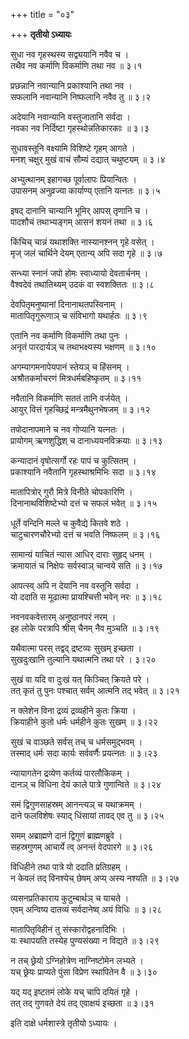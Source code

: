 +++
title = "०३"

+++
**तृतीयो ऽध्यायः**

सुधा नव गृहस्थस्य सद्व्ययानि नवैव च ।  
तथैव नव कर्माणि विकर्माणि तथा नव ॥ ३।१

प्रछन्नानि नवान्यानि प्रकाश्यानि तथा नव ।  
सफलानि नवान्यानि निष्फलानि नवैव तु ॥ ३।२

अदेयानि नवान्यानि वस्तुजातानि सर्वदा ।  
नवका नव निर्दिष्टा गृहस्थोन्नतिकारकाः ॥ ३।३

सुधावस्तूनि वक्ष्यामि विशिष्टे गृहम् आगते ।  
मनश् चक्षुर् मुखं वाचं सौम्यं दद्यात् चथुष्टयम् ॥ ३।४

अभ्युत्थानम् इहागच्छ पूर्वालापः प्रियान्वितः ।  
उपासनम् अनुव्रज्या कार्याण्य् एतानि यत्नतः ॥ ३।५

इषद् दानानि चान्यानि भूमिर् आपस् तृणानि च ।  
पादशौचं तथाभ्यङ्गम् आसनं शयनं तथा ॥ ३।६

किंचिच् चान्नं यथाशक्ति नास्यानश्नन् गृहे वसेत् ।  
मृज् जलं चार्थिने देयम् एतान्य् अपि सदा गृहे ॥ ३।७

सन्ध्या स्नानं जपो होमः स्वाध्यायो देवतार्चनम् ।  
वैश्वदेवं तथातिथ्यम् उदकं वा स्वशक्तितः ॥ ३।८

देवपितृमनुष्यानां दिनानाथतपस्विनाम् ।  
मातापितृगुरूणाञ् च संविभागो यथार्हतः ॥ ३।९

एतानि नव कर्माणि विकर्माणि तथा पुनः ।  
अनृतं पारदार्यञ् च तथाभक्ष्यस्य भक्षणम् ॥ ३।१०

अगम्यागमनापेयपानं स्तेयञ् च हिंसनम् ।  
अश्रौतकर्माचरणं मित्रधर्मबहिष्कृतम् ॥ ३।११

नवैतानि विकर्माणि सततं तानि वर्जयेत् ।  
आयुर् वित्तं गृहच्छिद्रं मन्त्रमैथुनभेषजम् ॥ ३।१२

तपोदानापमाने च नव गोप्यानि यत्नतः ।  
प्रायोगम् ऋणशुद्धिश् च दानाध्ययनविक्रयाः ॥ ३।१३

कन्यादानं वृषोत्सर्गो रहः पापं च कुत्सितम् ।  
प्रकाश्यानि नवैतानि गृहस्थाश्रमिभिः सदा ॥ ३।१४

मातापित्रोर् गुरौ मित्रे विनीते चोपकारिणि ।  
दिनानाथविशिष्टेभ्यो दत्तं च सफलं भवेत् ॥ ३।१५

धूर्ते वन्दिनि मल्ले च कुवैद्ये कितवे शठे ।  
चाटुचारणचौरेभ्यो दत्तं च भवति निष्फलम् ॥ ३।१६

सामान्यं याचितं न्यास आधिर् दाराः सुहृद् धनम् ।  
क्रमायातं च निक्षेपः सर्वस्वाञ् चान्वये सति ॥ ३।१७

आपत्स्व् अपि न देयानि नव वस्तूनि सर्वदा ।  
यो ददाति स मूढात्मा प्रायश्चित्ती भवेन् नरः ॥ ३।१८

नवनवकवेत्तारम् अनुष्ठानपरं नरम् ।  
इह लोके परत्रापि श्रीस् चैनम् नैव मुञ्चति ॥ ३।१९

यथैवात्मा परस् तद्वद् द्रष्टव्यः सुखम् इच्छता ।  
सुखदुःखानि तुल्यानि यथात्मनि तथा परे । ३।२०

सुखं वा यदि वा दुःखं यत् किञ्चित् क्रियते परे ।  
तत् कृतं तु पुनः पश्चात् सर्वम् आत्मनि तद् भवेत् ॥ ३।२१

न क्लेशेन विना द्रव्यं द्रव्यहीने कुतः क्रिया ।  
क्रियाहीने कुतो धर्मः धर्महीने कुतः सुखम् ॥ ३।२२

सुखं च वाञ्छते सर्वस् तच् च धर्मसमुद्भवम् ।  
तस्माद् धर्मः सदा कार्यः सर्ववर्णैः प्रयत्नतः ॥ ३।२३

न्यायागतेन द्रव्येण कर्तव्यं पारलौकिकम् ।  
दानञ् च विधिना देयं काले पात्रे गुणान्विते ॥ ३।२४

समं द्विगुणसाहस्रम् आनन्त्यञ् च यथाक्रमम् ।  
दाने फलविशेषः स्याद् धिंसायां तावद् एव तु ॥ ३।२५

समम् अब्राह्मणे दानं द्विगुणं ब्राह्मणब्रुवे ।  
सहस्रगुणम् आचार्ये त्व् अनन्तं वेदपारगे ॥ ३।२६

विधिहीने तथा पात्रे यो ददाति प्रतिग्रहम् ।  
न केवलं तद् विनश्येच् छेषम् अप्य् अस्य नश्यति ॥ ३।२७

व्यसनप्रतिकाराय कुटुम्बार्थञ् च याचते ।  
एवम् अन्विष्य दातव्यं सर्वदानेष्व् अयं विधिः ॥ ३।२८

मातापितृविहीनं तु संस्कारोद्वहनादिभिः ।  
यः स्थापयति तस्येह पुण्यसंख्या न विद्यते ॥ ३।२९

न तच् छ्रेयो ऽग्निहोत्रेण नाग्निष्टोमेन लभ्यते ।  
यच् छ्रेयः प्राप्यते पुंसा विप्रेण स्थापितेन वै ॥ ३।३०

यद् यद् इष्टतमं लोके यच् चापि दयितं गृहे ।  
तत् तद् गुणवते देयं तद् एवाक्षयं इच्छता ॥ ३।३१

इति दाक्षे धर्मशास्त्रे तृतीयो ऽध्यायः ।  